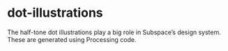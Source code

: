 # dot-illustrations
The half-tone dot illustrations play a big role in Subspace’s design system. These are generated using Processing code. 
